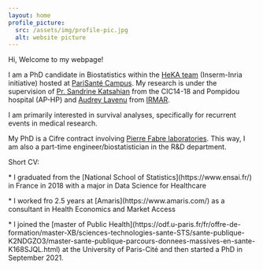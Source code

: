 ```yaml
---
layout: home
profile_picture:
  src: /assets/img/profile-pic.jpg
  alt: website picture
---
```


<p>
Hi, Welcome to my webpage!

I am a PhD candidate in Biostatistics within the <a href="https://team.inria.fr/heka/fr/">HeKA team</a> (Inserm-Inria initiative) hosted at <a href="https://parisantecampus.fr/">PariSanté Campus</a>. My research is under the supervision of <a href="https://fr.linkedin.com/in/sandrine-katsahian-98555679">Pr. Sandrine Katsahian</a> from the CIC14-18 and Pompidou hospital (AP-HP) and <a href="https://fr.linkedin.com/in/audrey-lavenu-7b160243">Audrey Lavenu</a> from <a href="https://irmar.univ-rennes.fr/">IRMAR</a>.
<p>

I am primarily interested in survival analyses, specifically for recurrent events in medical research.
<p>

My PhD is a Cifre contract involving [Pierre Fabre laboratories](https://www.pierre-fabre.com/fr). This way, I am also a part-time engineer/biostatistician in the R&D department.
<p>

Short CV:
<p>
  * I graduated from the [National School of Statistics](https://www.ensai.fr/) in France in 2018 with a major in Data Science for Healthcare
<p>
  * I worked fro 2.5 years at [Amaris](https://www.amaris.com/) as a consultant in Health Economics and Market Access
<p>
  * I joined the [master of Public Health](https://odf.u-paris.fr/fr/offre-de-formation/master-XB/sciences-technologies-sante-STS/sante-publique-K2NDGZO3/master-sante-publique-parcours-donnees-massives-en-sante-K168SJQL.html) at the University of Paris-Cité and then started a PhD in September 2021.
<p>

</p>
